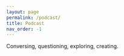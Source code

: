 ```yaml
---
layout: page
permalink: /podcast/
title: Podcast
nav_order: -1 
---
```


Conversing, questioning, exploring, creating.

<div id='buzzsprout-large-player-1204427'></div><script type='text/javascript' charset='utf-8' src='https://www.buzzsprout.com/1204427.js?container_id=buzzsprout-large-player-1204427&player=large'></script>
